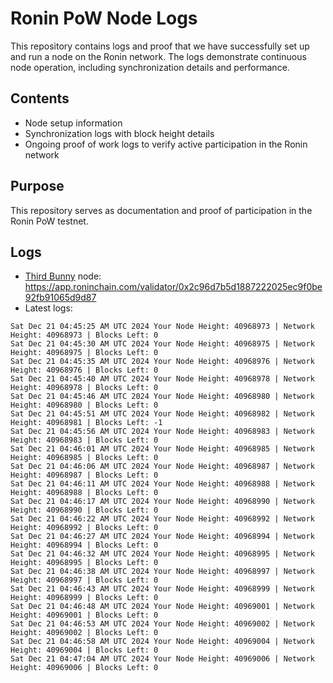 # Ronin PoW Node Logs

This repository contains logs and proof that we have successfully set up and run a node on the Ronin network. The logs demonstrate continuous node operation, including synchronization details and performance.

## Contents

- Node setup information
- Synchronization logs with block height details
- Ongoing proof of work logs to verify active participation in the Ronin network

## Purpose

This repository serves as documentation and proof of participation in the Ronin PoW testnet.

## Logs

- [Third Bunny](https://thirdbunny.xyz/) node: https://app.roninchain.com/validator/0x2c96d7b5d1887222025ec9f0be92fb91065d9d87
- Latest logs:
```
Sat Dec 21 04:45:25 AM UTC 2024 Your Node Height: 40968973 | Network Height: 40968973 | Blocks Left: 0
Sat Dec 21 04:45:30 AM UTC 2024 Your Node Height: 40968975 | Network Height: 40968975 | Blocks Left: 0
Sat Dec 21 04:45:35 AM UTC 2024 Your Node Height: 40968976 | Network Height: 40968976 | Blocks Left: 0
Sat Dec 21 04:45:40 AM UTC 2024 Your Node Height: 40968978 | Network Height: 40968978 | Blocks Left: 0
Sat Dec 21 04:45:46 AM UTC 2024 Your Node Height: 40968980 | Network Height: 40968980 | Blocks Left: 0
Sat Dec 21 04:45:51 AM UTC 2024 Your Node Height: 40968982 | Network Height: 40968981 | Blocks Left: -1
Sat Dec 21 04:45:56 AM UTC 2024 Your Node Height: 40968983 | Network Height: 40968983 | Blocks Left: 0
Sat Dec 21 04:46:01 AM UTC 2024 Your Node Height: 40968985 | Network Height: 40968985 | Blocks Left: 0
Sat Dec 21 04:46:06 AM UTC 2024 Your Node Height: 40968987 | Network Height: 40968987 | Blocks Left: 0
Sat Dec 21 04:46:11 AM UTC 2024 Your Node Height: 40968988 | Network Height: 40968988 | Blocks Left: 0
Sat Dec 21 04:46:17 AM UTC 2024 Your Node Height: 40968990 | Network Height: 40968990 | Blocks Left: 0
Sat Dec 21 04:46:22 AM UTC 2024 Your Node Height: 40968992 | Network Height: 40968992 | Blocks Left: 0
Sat Dec 21 04:46:27 AM UTC 2024 Your Node Height: 40968994 | Network Height: 40968994 | Blocks Left: 0
Sat Dec 21 04:46:32 AM UTC 2024 Your Node Height: 40968995 | Network Height: 40968995 | Blocks Left: 0
Sat Dec 21 04:46:38 AM UTC 2024 Your Node Height: 40968997 | Network Height: 40968997 | Blocks Left: 0
Sat Dec 21 04:46:43 AM UTC 2024 Your Node Height: 40968999 | Network Height: 40968999 | Blocks Left: 0
Sat Dec 21 04:46:48 AM UTC 2024 Your Node Height: 40969001 | Network Height: 40969001 | Blocks Left: 0
Sat Dec 21 04:46:53 AM UTC 2024 Your Node Height: 40969002 | Network Height: 40969002 | Blocks Left: 0
Sat Dec 21 04:46:58 AM UTC 2024 Your Node Height: 40969004 | Network Height: 40969004 | Blocks Left: 0
Sat Dec 21 04:47:04 AM UTC 2024 Your Node Height: 40969006 | Network Height: 40969006 | Blocks Left: 0
```
